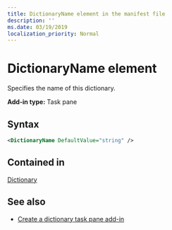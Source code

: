 ```yaml
---
title: DictionaryName element in the manifest file
description: ''
ms.date: 03/19/2019
localization_priority: Normal
---
```


# DictionaryName element

Specifies the name of this dictionary.

**Add-in type:** Task pane

## Syntax

```XML
<DictionaryName DefaultValue="string" />
```

## Contained in

[Dictionary](dictionary.md)

## See also

- [Create a dictionary task pane add-in](/office/dev/add-ins/word/dictionary-task-pane-add-ins)
    
